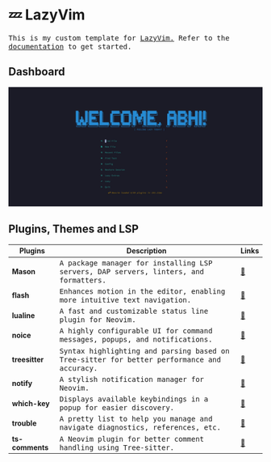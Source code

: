 # 💤 LazyVim
<samp>
  This is my custom template for <a href="https://github.com/LazyVim/LazyVim">LazyVim.</a>
   Refer to the <a href="https://lazyvim.github.io/installation">documentation</a> to get started.
</samp>

## Dashboard
<img src = "assets/DashBoard.jpg">

## Plugins, Themes and LSP
    
| Plugins                  | Description                                                                               | Links |
|--------------------------|-------------------------------------------------------------------------------------------|-------|
| **Mason**                | <samp> A package manager for installing LSP servers, DAP servers, linters, and formatters. </samp>       | [🔗](https://github.com/williamboman/mason.nvim) |
| **flash**                | <samp> Enhances motion in the editor, enabling more intuitive text navigation. </samp>                  | [🔗](https://github.com/folke/flash.nvim) |
| **lualine**              | <samp> A fast and customizable status line plugin for Neovim. </samp>                                   | [🔗](https://github.com/nvim-lualine/lualine.nvim) |
| **noice**                | <samp> A highly configurable UI for command messages, popups, and notifications. </samp>                 | [🔗](https://github.com/folke/noice.nvim) |
| **treesitter**           | <samp> Syntax highlighting and parsing based on Tree-sitter for better performance and accuracy. </samp> | [🔗](https://github.com/nvim-treesitter/nvim-treesitter) |
| **notify**               | <samp> A stylish notification manager for Neovim. </samp>                                               | [🔗](https://github.com/rcarriga/nvim-notify) |
| **which-key**            | <samp> Displays available keybindings in a popup for easier discovery. </samp>                           | [🔗](https://github.com/folke/which-key.nvim) |
| **trouble**              | <samp> A pretty list to help you manage and navigate diagnostics, references, etc. </samp>               | [🔗](https://github.com/folke/trouble.nvim) |
| **ts-comments**          | <samp> A Neovim plugin for better comment handling using Tree-sitter. </samp>                           | [🔗](https://github.com/JoosepAlviste/nvim-ts-context-commentstring) |

